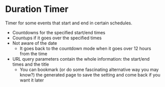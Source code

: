 # Duration Timer

Timer for some events that start and end in certain schedules.

- Countdowns for the specified start/end times
- Countups if it goes over the specified times
- Not aware of the date
  - It goes back to the countdown mode when it goes over 12 hours from the time
- URL query parameters contain the whole information: the start/end times and the title
  - You can bookmark (or do some fascinating alternative way you may know?) the generated page to save the setting and come back if you want it later
